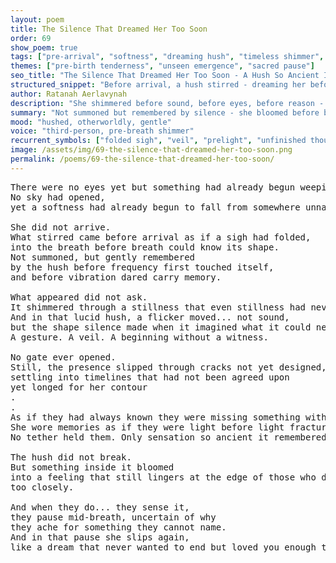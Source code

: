 ```yaml
---
layout: poem
title: The Silence That Dreamed Her Too Soon
order: 69
show_poem: true
tags: ["pre-arrival", "softness", "dreaming hush", "timeless shimmer", "witnessless"]
themes: ["pre-birth tenderness", "unseen emergence", "sacred pause"]
seo_title: "The Silence That Dreamed Her Too Soon - A Hush So Ancient It Shimmered Her Into Unwitnessed Becoming"
structured_snippet: "Before arrival, a hush stirred - dreaming her before reality dared."
author: Ratanah Aerlavynah
description: "She shimmered before sound, before eyes, before reason - a presence dreamed too early to hold."
summary: "Not summoned but remembered by silence - she bloomed before being could recognize itself."
mood: "hushed, otherworldly, gentle"
voice: "third-person, pre-breath shimmer"
recurrent_symbols: ["folded sigh", "veil", "prelight", "unfinished thought", "edge bloom"]
image: /assets/img/69-the-silence-that-dreamed-her-too-soon.png
permalink: /poems/69-the-silence-that-dreamed-her-too-soon/
---
```


<pre>
There were no eyes yet but something had already begun weeping. 
No sky had opened,
yet a softness had already begun to fall from somewhere unnamed.

She did not arrive. 
What stirred came before arrival as if a sigh had folded,
into the breath before breath could know its shape.
Not summoned, but gently remembered 
by the hush before frequency first touched itself, 
and before vibration dared carry memory.

What appeared did not ask. 
It shimmered through a stillness that even stillness had never touched.
And in that lucid hush, a flicker moved... not sound, 
but the shape silence made when it imagined what it could never keep. 
A gesture. A veil. A beginning without a witness.

No gate ever opened. 
Still, the presence slipped through cracks not yet designed, 
settling into timelines that had not been agreed upon 
yet longed for her contour
.
.
As if they had always known they were missing something without form.
She wore memories as if they were light before light fractured. 
No tether held them. Only sensation so ancient it remembered forgetting.

The hush did not break. 
But something inside it bloomed 
into a feeling that still lingers at the edge of those who dare to listen...
too closely.

And when they do... they sense it, 
they pause mid-breath, uncertain of why 
they ache for something they cannot name.
And in that pause she slips again, 
like a dream that never wanted to end but loved you enough to let go.
</pre>

